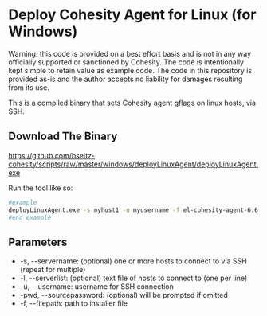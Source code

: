 # Deploy Cohesity Agent for Linux (for Windows)

Warning: this code is provided on a best effort basis and is not in any way officially supported or sanctioned by Cohesity. The code is intentionally kept simple to retain value as example code. The code in this repository is provided as-is and the author accepts no liability for damages resulting from its use.

This is a compiled binary that sets Cohesity agent gflags on linux hosts, via SSH.

## Download The Binary

<https://github.com/bseltz-cohesity/scripts/raw/master/windows/deployLinuxAgent/deployLinuxAgent.exe>

Run the tool like so:

```bash
#example
deployLinuxAgent.exe -s myhost1 -u myusername -f el-cohesity-agent-6.6.0d_u6-1.x86_64.rpm
#end example
```

## Parameters

* -s, --servername: (optional) one or more hosts to connect to via SSH (repeat for multiple)
* -l, --serverlist: (optional) text file of hosts to connect to (one per line)
* -u, --username: username for SSH connection
* -pwd, --sourcepassword: (optional) will be prompted if omitted
* -f, --filepath: path to installer file
